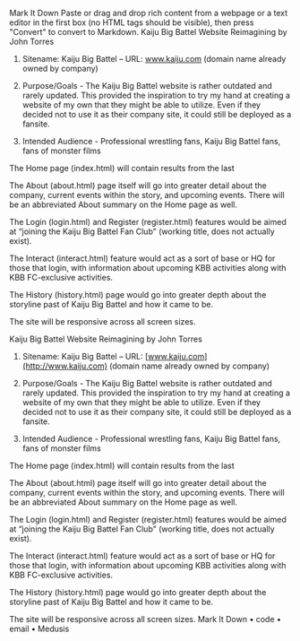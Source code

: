 Mark It Down
Paste or drag and drop rich content from a webpage or a text editor in the first box (no HTML tags should be visible), then press "Convert" to convert to Markdown.
Kaiju Big Battel Website Reimagining by John Torres

1) Sitename: Kaiju Big Battel – URL: www.kaiju.com (domain name already owned by company)

2) Purpose/Goals - The Kaiju Big Battel website is rather outdated and rarely updated.  This provided the inspiration to try my hand at creating a website of my own that they might be able to utilize.  Even if they decided not to use it as their company site, it could still be deployed as a fansite.

3) Intended Audience - Professional wrestling fans, Kaiju Big Battel fans, fans of monster films

The Home page (index.html) will contain results from the last

The About (about.html) page itself will go into greater detail about the company, current events within the story, and upcoming events.  There will be an abbreviated About summary on the Home page as well.

The Login (login.html) and Register (register.html) features would be aimed at “joining the Kaiju Big Battel Fan Club" (working title, does not actually exist).

The Interact (interact.html) feature would act as a sort of base or HQ for those that login, with information about upcoming KBB activities along with KBB FC-exclusive activities.

The History (history.html) page would go into greater depth about the storyline past of Kaiju Big Battel and how it came to be.

The site will be responsive across all screen sizes.

 
Kaiju Big Battel Website Reimagining by John Torres  
  

1) Sitename: Kaiju Big Battel – URL: [www.kaiju.com](http://www.kaiju.com)
(domain name already owned by company)  
  

2) Purpose/Goals - The Kaiju Big Battel website is rather outdated and rarely
updated.  This provided the inspiration
to try my hand at creating a website of my own that they might be able to
utilize.  Even if they decided not to use
it as their company site, it could still be deployed as a fansite.  
  

3) Intended Audience - Professional wrestling fans, Kaiju
Big Battel fans, fans of monster films  
  
The Home page (index.html) will contain results from the last  
  
The About (about.html) page itself will go into greater detail about the company, current events within the story, and upcoming events.  There will be an abbreviated About summary on the Home page as well.  
  
The Login (login.html) and Register (register.html) features would be aimed at “joining
the Kaiju Big Battel Fan Club" (working title, does not actually exist).

The Interact (interact.html) feature would act as a sort of base or HQ for those that login, with
information about upcoming KBB activities along with KBB FC-exclusive activities.  
  
The History (history.html) page would go into greater depth about the storyline past of Kaiju Big Battel and how it came to be.  
  
The site will be responsive across all screen sizes.
Mark It Down • code • email • Medusis

